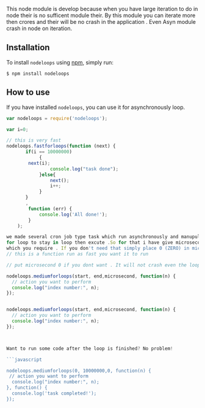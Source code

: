 
This node module is develop because when you have large iteration to do in node their is no sufficent module their. By this module you can iterate more then crores and their will be no crash in the application . Even Asyn module crash in node on iteration.


## Installation

To install `nodeloops` using [npm](https://www.npmjs.org/), simply run:

```console
$ npm install nodeloops
```

## How to use

If you have installed `nodeloops`, you can use it for asynchronously loop.


```javascript
var nodeloops = require('nodeloops');

var i=0;

// this is very fast 
nodeloops.fastforloops(function (next) {
       if(i == 10000000)  
            {
		next(i);
                console.log("task done");
            }else{     
                next();
                i++;  
            }
       }
       ,
        function (err) {
            console.log('All done!');
        }
    );

we made several cron job type task which run asynchronously and manupulate large loops and even some time we need to our
for loop to stay in loop then excute .So for that i have give microsecond parameter so that you can perform task easily and on time 
which you require . If you don't need that simply place 0 (ZERO) in microsecond.  
// this is a function run as fast you want it to run 

// put microsecond 0 if you dont want . It will not crash even the loop is huge in iteration

nodeloops.mediumforloops(start, end,microsecond, function(n) {
  // action you want to perform
  console.log("index number:", n);
});


nodeloops.mediumforloops(start, end,microsecond, function(n) {
  // action you want to perform
  console.log("index number:", n);
});



Want to run some code after the loop is finished? No problem!

```javascript

nodeloops.mediumforloops(0, 10000000,0, function(n) {
 // action you want to perform
  console.log("index number:", n);
}, function() {
  console.log('task completed!');
});
```










